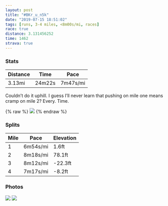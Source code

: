 ```yaml
---
layout: post
title: "#BKr_u_n5k"
date: "2019-07-15 18:51:02"
tags: [runs, 3-4 miles, <8m00s/mi, races]
race: true
distance: 3.131456252
time: 1462
strava: true
---
```


### Stats

| Distance | Time | Pace |
|----------|------|------|
|3.13mi|24m22s|7m47s/mi|

Couldn’t do it uphill. I guess I’ll never learn that pushing on mile one means cramp on mile 2? Every. Time.

{% raw %}
<img src='https://maps.googleapis.com/maps/api/staticmap?maptype=roadmap&path=enc:ilcwFvsnbMDCVCh@Oh@Ch@DLDt@Lp@FN?TC`@@`AOVM`@MLIV[^k@Vm@Li@D[?aAUyAGMOu@[y@Q_@g@o@w@q@S]Ui@kAkFIm@K{AEOGc@u@gCWgBOs@O_@_@e@e@u@[a@q@k@[_@Ya@KGWQsAg@OMoA_@WEc@?{@Be@NQBS?SBc@VYLG?WRMBOJcAb@[@KC}@C[GSAs@Fa@Nu@b@w@Z{@f@e@Zs@ZUDcAn@oA\k@T{@b@_A\MBSAI@QCWBe@JW@GDgAVaA`@S@_@NKBm@^s@RULc@Bo@RgB~@GF[b@g@d@SZY\MRWh@ATQl@CNGHIb@Sd@OXq@\gARS?c@NSAWDc@R}@XGDg@@qASo@[_@KUOs@ISIU?a@EWFc@Vc@p@Kd@Gd@BjBFn@J\d@v@HJTPJL~@d@b@\b@x@JHhAfARFlAp@XHZ@`@LV?RDf@E`@?n@JDBN@XF^@`BKf@@b@Cz@N^Z^RVTR\LHZ`@@XFL`@f@H@XNx@JRFj@ZR\Z\v@l@l@v@NLT\\|@V`AN\Nn@n@bAVj@`AbBdAdATZn@Vh@?XDd@CVG\OZWn@}@\iANu@J{@@YRoAZkALSj@w@`@a@n@mATq@h@_AfAkALQFO?_AYkB&key=AIzaSyC1MId7bFpkLXNAaYhBSTb8jLyiSqzbDtM&size=800x800&markers=color:yellow|label:S|40.65493,-73.97196&markers=color:green|label:F|40.65850000000002,-73.9723000000001'>
{% endraw %}

### Splits

| Mile | Pace | Elevation |
|------|------|-----------|
|1|6m54s/mi|1.6ft|
|2|8m18s/mi|78.1ft|
|3|8m12s/mi|-22.3ft|
|4|7m17s/mi|-8.2ft|

### Photos
<img src='https://dgtzuqphqg23d.cloudfront.net/EHBuLYCD-QCajojJImEZYTUr2tEudCy8fX_LYbO61zk-768x630.jpg'>

<img src='https://dgtzuqphqg23d.cloudfront.net/wI4CMisi_OabJopRKiWtNNp1mYhwGRn1GW06LdppyO8-576x768.jpg'>
